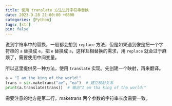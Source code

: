 ```yaml
---
title: 使用 translate 方法进行字符串替换
date: 2023-9-28 21:00:00 +0800
categories: [Python]
tags: [str]
pin: false
---
```


说到字符串中的替换，一般都会想到 `replace` 方法，但是如果遇到像是把一个字符串的 `a` 替换成 `e`，把 `e` 替换成 `a`，这样互相替换的需求，用 `replace` 就会过于麻烦了，需要使用中间变量。

所以这里提供另一种方法，使用 `translate` 实现。先创建一个映射，再来翻译。

```python
a = "I am the king of the world!"
trans = str.maketrans("ae", "ea")  # 建立映射关系
print(a.translate(trans))  # 输出"I em tha king of tha world!"

```

需要注意的地方是第二行，maketrans 两个参数的字符串长度需要一致。